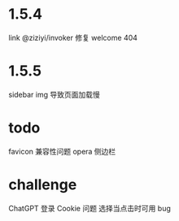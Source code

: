 
# 1.5.4
link @ziziyi/invoker
修复 welcome 404

# 1.5.5
sidebar img 导致页面加载慢


# todo
favicon 兼容性问题
opera 侧边栏

# challenge
ChatGPT 登录 Cookie 问题
选择当点击时可用 bug

